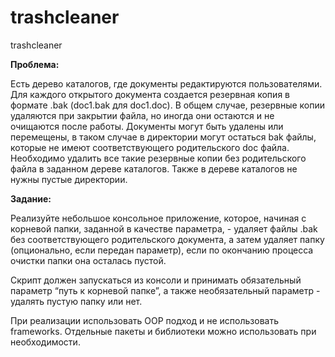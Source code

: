# trashcleaner
trashcleaner

**Проблема:**

Есть дерево каталогов, где документы редактируются пользователями. Для каждого открытого документа создается резервная копия в формате .bak (doc1.bak для doc1.doc). В общем случае, резервные копии удаляются при закрытии файла, но иногда они остаются и не очищаются после работы. Документы могут быть удалены или перемещены, в таком случае в директории могут остаться bak файлы, которые не имеют соответствующего родительского doc файла. Необходимо удалить все такие резервные копии без родительского файла в заданном дереве каталогов. Также в дереве каталогов не нужны пустые директории. 

**Задание:**

Реализуйте небольшое консольное приложение, которое, начиная с корневой папки, заданной в качестве параметра, - удаляет файлы .bak без соответствующего родительского документа, а затем удаляет папку (опционально, если передан параметр), если по окончанию процесса очистки папки она осталась пустой.

Скрипт должен запускаться из консоли и принимать обязательный параметр “путь к корневой папке”, а также необязательный параметр - удалять пустую папку или нет. 

При реализации использовать OOP подход и не использовать frameworks. Отдельные пакеты и библиотеки можно использовать при необходимости.
